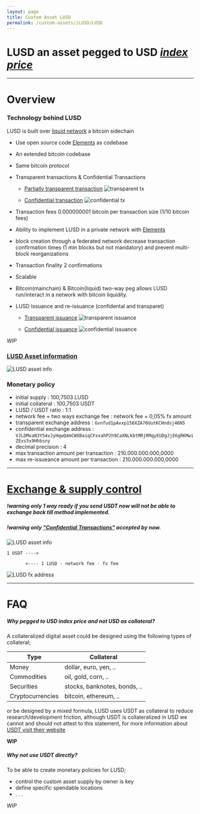 ```yaml
---
layout: page
title: Custom Asset LUSD
permalink: /custom-assets//LUSD/LUSD
---
```


# LUSD an asset pegged to USD [_index price_](https://en.wikipedia.org/wiki/Price_index)  


***
# Overview

### Technology behind LUSD

LUSD is built over [liquid network](https://blockstream.com/liquid/) a bitcoin sidechain 

- Use open source code [Elements](https://elementsproject.org/) as codebase

- An extended bitcoin codebase

- Same bitcoin protocol 

- Transparent transactions & Confidential Transactions

  - [Partially transparent transaction](https://blockstream.info/liquid/tx/99eaba3fba297bee53179ce58d0c77b63d007ce68d29c3673d61d6cc170466c1) <img class="" alt="transparent tx" src="{{ site.url }}/images/transparent_tx.png" />

  - [Confidential transaction](https://blockstream.info/liquid/tx/c46702887f6a05cdbeb8ef02474733a19f210fc27f8cda4f59bd88d3d495b9ac) <img class="" alt="confidential tx" src="{{ site.url }}/images/confidential_tx.png" />

- Transaction fees 0.000000001 bitcoin per transaction size (1/10 bitcoin fees) 

- Ability to implement LUSD in a private network with [Elements](https://elementsproject.org/) 

- block creation through a federated network decrease transaction confirmation times (1 min blocks but not mandatory) and prevent multi-block reorganizations

- Transaction finality 2 confirmations

- Scalable

- Bitcoin(mainchain) & Bitcoin(liquid) two-way peg allows LUSD run/interact in a network with bitcoin liquidity.

- LUSD Issuance and re-issuance (confidental and transparet)

  - [Transparent issuance](https://blockstream.info/liquid/asset/84467161a382f4b55912805a1ab992c89a7ca126024dbf1463b3d8d5cdf9e68b) <img class="" alt="transparent issuance" src="{{ site.url }}/images/transparent_issuance.png" />

  - [Confidential issuance](https://blockstream.info/liquid/asset/0776a19697274ad487d0fd9ccbffea6fef1c327512e78e01b08df662442e657b) <img class="" alt="confidential issuance" src="{{ site.url }}/images/confidential_issuance.png" />

_WIP_

### [LUSD Asset information](https://blockstream.info/liquid/asset/84467161a382f4b55912805a1ab992c89a7ca126024dbf1463b3d8d5cdf9e68b) 
<img class="" alt="LUSD asset info" src="{{ site.url }}/images/LUSD_asset_info.png" />


### Monetary policy

- initial supply                          : 100,7503 LUSD
- initial collateral                      : 100,7503 USDT
- LUSD / USDT ratio                       : 1:1
- network fee + two ways exchange fee     : network fee + 0,05% fx amount 
- transparent exchange address            : `Gvnfud1pAvxp156XZA76UutKCHndsj46N5` 
- confidential exchange address           : `VJLDMxaN3Y54vJyHqwQ4mCWXBaiqCFxxahP2h9CaXNLkbtMRjRMqyEUDgJjE6gRKMwiZExs5x9Hhbsny`
- decimal precision                       : 4
- max transaction amount per transaction  : 210.000.000.000,0000
- max re-issueance amount per transaction : 210.000.000.000,0000

***
# [Exchange & supply control](https://blockstream.info/liquid/address/Gvnfud1pAvxp156XZA76UutKCHndsj46N5)
##### !warning only 1 way ready if you send USDT now will not be able to exchange back till method implemented.
##### !warning only ["Confidential Transactions"](https://docs.blockstream.com/liquid/technical_overview.html#confidential-transactions) accepted by now.

<img class="" alt="LUSD asset info" src="{{ site.url }}/images/LUSD_fx_green.png" />


```
1 USDT ----> 

       <---- 1 LUSD - network fee - fx fee

```

<img class="" alt="LUSD fx address" src="{{ site.url }}/images/LUSD_fx_address_m.png" />






***
# FAQ 
##### Why pegged to USD _index price_ and not USD as collateral?
A collateralized digital asset could be designed using the following types of collateral;

|Type            |Collateral|
|--------|--------|
|Money           |dollar, euro, yen, ..       |
|Commodities     |oil, gold, corn, ..         |
|Securities      |stocks, banknotes, bonds, ..|
|Cryptocurrencies|bitcoin, ethereum, ..       |

or be designed by a mixed formula, LUSD uses USDT as collateral to reduce research/development friction, although USDT is collateralized in USD we cannot and should not attest to this statement, for more information about [USDT visit their website](https://tether.to/)

__WIP__

##### Why not use USDT directly?
To be able to create monetary policies for LUSD;

- control the custom asset supply by owner is key  
- define specific spendable locations
- . . .

_WIP_




